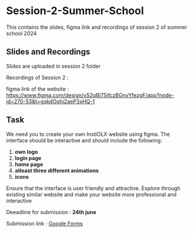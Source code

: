 # Session-2-Summer-School
 This contains the slides, figma link and recordings of session 2 of summer school 2024
 
## Slides and Recordings  
 Slides are uploaded in session 2 folder

 Recordings of Session 2 :

 figma link of the website : https://www.figma.com/design/vS2qBI75ifczBGnvYfezgF/app?node-id=270-53&t=gqkdOqhi2aeP3xHQ-1

 ## Task 

 We need you to create your own InstiOLX website using figma. The interface should be interactive and should include the following:
 1. **own logo**
 2. **login page**
 3. **home page**
 4. **atleast three different animations**
 5. **icons**

 Ensure that the interface is user friendly and attractive. Explore through existing similar website and make your website more professional and interactive 

 Deeadline for submission : **24th june**

 Submission link : [Google Forms](https://forms.gle/xbWPxV455UTyYJrs7)

